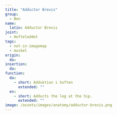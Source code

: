 ```yaml
---
title: "Adductor Brevis"
group:
  - Ben
name:
  latin: Adductor Brevis
joint:
  - Hofteleddet
tags:
  - not-in-imagemap
  - muskel
origin: 
  da: 
insertion: 
  da: 
function:
  da:
    - short: Adduktion i hoften
      extended: ""
  en:
    - short: Adducts the leg at the hip.
      extended: ""
image: /assets/images/anatomy/adductor-brevis.png
---
```

